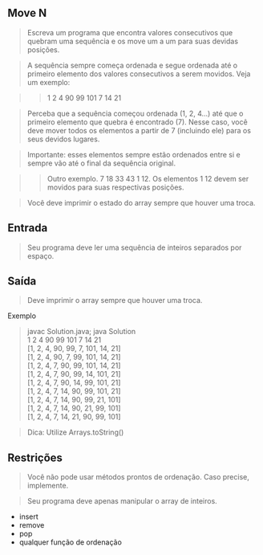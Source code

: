 ## Move N
> Escreva um programa que encontra valores consecutivos que quebram uma sequência e os move um a um para suas devidas posições.

> A sequência sempre começa ordenada e segue ordenada até o primeiro elemento dos valores consecutivos a serem movidos. Veja um exemplo:

> > 1 2 4 90 99 101 7 14 21

> Perceba que a sequência começou ordenada (1, 2, 4...) até que o primeiro elemento que quebra é encontrado (7). Nesse caso, você deve mover todos os elementos a partir de 7 (incluindo ele) para os seus devidos lugares.

> Importante: esses elementos sempre estão ordenados entre si e sempre vão até o final da sequência original.

> > Outro exemplo. 7 18 33 43 1 12. Os elementos 1 12 devem ser movidos para suas respectivas posições.

> Você deve imprimir o estado do array sempre que houver uma troca.

## Entrada
> Seu programa deve ler uma sequência de inteiros separados por espaço.

## Saída
> Deve imprimir o array sempre que houver uma troca.

Exemplo
> javac Solution.java; java Solution  
1 2 4 90 99 101 7 14 21  
[1, 2, 4, 90, 99, 7, 101, 14, 21]  
[1, 2, 4, 90, 7, 99, 101, 14, 21]  
[1, 2, 4, 7, 90, 99, 101, 14, 21]  
[1, 2, 4, 7, 90, 99, 14, 101, 21]  
[1, 2, 4, 7, 90, 14, 99, 101, 21]  
[1, 2, 4, 7, 14, 90, 99, 101, 21]  
[1, 2, 4, 7, 14, 90, 99, 21, 101]  
[1, 2, 4, 7, 14, 90, 21, 99, 101]  
[1, 2, 4, 7, 14, 21, 90, 99, 101]  

> Dica: Utilize Arrays.toString()  

## Restrições
> Você não pode usar métodos prontos de ordenação. Caso precise, implemente.

> Seu programa deve apenas manipular o array de inteiros.

- insert
- remove
- pop
- qualquer função de ordenação
